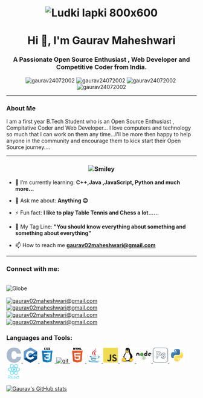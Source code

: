 <h1 align="center"><img title="ludki-lapki-800x600.gif" height = "200"  src="https://cdn.dribbble.com/users/2203467/screenshots/6111843/ludki-lapki-800x600.gif" alt="Ludki lapki 800x600"></h1>
<h1 align="center">Hi 👋, I'm Gaurav Maheshwari</h1>
<h3 align="center">A Passionate Open Source Enthusiast , Web Developer and Competitive Coder from India.</h3>

<p align="center"> <img src="https://komarev.com/ghpvc/?username=gaurav24072002&label=Profile%20views&color=0e75b6&style=flat" alt="gaurav24072002" />&nbsp;<img src="https://img.shields.io/badge/CODING-%3A%3A%20love-red" alt="gaurav24072002" />&nbsp;<img src="https://img.shields.io/badge/OPEN%20SOURCE%20ENTHUSIAST-Always-brightgreen" alt="gaurav24072002" />&nbsp;<img src="https://camo.githubusercontent.com/7d880f217d558a5183c9af2332c2517b00a6c4ff0b29297bd6881dd5bf867887/68747470733a2f2f696d672e736869656c64732e696f2f62616467652f726174696e672d2545322539382538352545322539382538352545322539382538352545322539382538352545322539382538362d627269676874677265656e" alt="gaurav24072002" /> </p>

<hr>
<p>
 <h3>About Me</h3>
  
  I am a first year B.Tech Student who is an Open Source Enthusiast , Compitative Coder and Web Developer... I love computers and technology so much that I can work on them any time...I'll be more then happy to help anyone in the community and encourage them to kick start their Open Source journey.... 

***
<div><h3 align="center"><img src="https://github.com/fnky/fnky/raw/fnky/img/smile.gif" alt="Smiley" align="center"></h3></div>
<div>
 
- 🌱 I’m currently learning: **C++,Java ,JavaScript, Python and much more...**

- 💬 Ask me about: **Anything 😉**

- ⚡ Fun fact: **I like to play Table Tennis and Chess a lot......**

- 🧿 My Tag Line: **"You should know everything about something and something about everything"** 

- 📫 How to reach me **gaurav02maheshwari@gmail.com**
</div>
</p>
<hr>
<h3 align="left">Connect with me:</h3>
<p align="left">
 <span>&nbsp;&nbsp;&nbsp;&nbsp;&nbsp;&nbsp;&nbsp;&nbsp;</span>
<span>&nbsp;&nbsp;&nbsp;&nbsp;&nbsp;&nbsp;&nbsp;&nbsp;</span>
<span>&nbsp;&nbsp;&nbsp;&nbsp;&nbsp;&nbsp;&nbsp;&nbsp;</span>
<span>&nbsp;&nbsp;&nbsp;&nbsp;</span>
 <span>&nbsp;&nbsp;&nbsp;&nbsp;&nbsp;&nbsp;&nbsp;&nbsp;</span>
<span>&nbsp;&nbsp;&nbsp;&nbsp;&nbsp;&nbsp;&nbsp;&nbsp;</span>
<span>&nbsp;&nbsp;&nbsp;&nbsp;&nbsp;&nbsp;&nbsp;&nbsp;</span>
<span>&nbsp;&nbsp;&nbsp;&nbsp;</span>
 <span>&nbsp;&nbsp;&nbsp;&nbsp;&nbsp;&nbsp;&nbsp;&nbsp;</span>
<span>&nbsp;&nbsp;&nbsp;&nbsp;&nbsp;&nbsp;&nbsp;&nbsp;</span>
<span>&nbsp;&nbsp;&nbsp;&nbsp;&nbsp;&nbsp;&nbsp;&nbsp;</span>
<span>&nbsp;&nbsp;&nbsp;&nbsp;</span>
<span>&nbsp;&nbsp;&nbsp;&nbsp;&nbsp;&nbsp;&nbsp;&nbsp;</span>
<span>&nbsp;&nbsp;&nbsp;&nbsp;&nbsp;&nbsp;&nbsp;&nbsp;</span>
<span>&nbsp;&nbsp;&nbsp;&nbsp;</span><img alt="Globe" height="80" src="https://github.com/BrunnerLivio/brunnerlivio/blob/master/images/globe.gif?raw=true">
 
<a href="https://linkedin.com/in/gaurav02maheshwari@gmail.com" target="_blank"><img align="center" src="https://cdn.jsdelivr.net/npm/simple-icons@3.0.1/icons/linkedin.svg" alt="gaurav02maheshwari@gmail.com" height="30" width="40" /></a>&nbsp;&nbsp;&nbsp;&nbsp;&nbsp;
<a href="https://fb.com/gaurav02maheshwari@gmail.com" target="_blank"><img align="center" src="https://cdn.jsdelivr.net/npm/simple-icons@3.0.1/icons/facebook.svg" alt="gaurav02maheshwari@gmail.com" height="30" width="40" /></a>&nbsp;&nbsp;&nbsp;&nbsp;&nbsp;
<a href="https://twitter.com/gaurav79693743" target="_blank"><img align="center" src="https://cdn.jsdelivr.net/npm/simple-icons@3.0.1/icons/twitter.svg" alt="gaurav02maheshwari@gmail.com" height="30" width="40" /></a>&nbsp;&nbsp;&nbsp;&nbsp;&nbsp;
<a href="https://www.instagram.com/gaurav02maheshwari/" target="_blank"><img align="center" src="https://cdn.jsdelivr.net/npm/simple-icons@3.0.1/icons/instagram.svg" alt="gaurav02maheshwari@gmail.com" height="30" width="40" /></a>&nbsp;&nbsp;&nbsp;&nbsp;&nbsp;
</p>

<h3 align="left">Languages and Tools:</h3>
<p align="left"> <a href="https://www.cprogramming.com/" target="_blank"> <img src="https://raw.githubusercontent.com/devicons/devicon/master/icons/c/c-original.svg" alt="c" width="40" height="40"/> </a> <a href="https://www.w3schools.com/cpp/" target="_blank"> <img src="https://raw.githubusercontent.com/devicons/devicon/master/icons/cplusplus/cplusplus-original.svg" alt="cplusplus" width="40" height="40"/> </a> <a href="https://www.w3schools.com/css/" target="_blank"> <img src="https://raw.githubusercontent.com/devicons/devicon/master/icons/css3/css3-original-wordmark.svg" alt="css3" width="40" height="40"/> </a> <a href="https://git-scm.com/" target="_blank"> <img src="https://www.vectorlogo.zone/logos/git-scm/git-scm-icon.svg" alt="git" width="40" height="40"/> </a> <a href="https://www.w3.org/html/" target="_blank"> <img src="https://raw.githubusercontent.com/devicons/devicon/master/icons/html5/html5-original-wordmark.svg" alt="html5" width="40" height="40"/> </a> <a href="https://www.java.com" target="_blank"> <img src="https://raw.githubusercontent.com/devicons/devicon/master/icons/java/java-original.svg" alt="java" width="40" height="40"/> </a> <a href="https://developer.mozilla.org/en-US/docs/Web/JavaScript" target="_blank"> <img src="https://raw.githubusercontent.com/devicons/devicon/master/icons/javascript/javascript-original.svg" alt="javascript" width="40" height="40"/> </a> <a href="https://www.linux.org/" target="_blank"> <img src="https://raw.githubusercontent.com/devicons/devicon/master/icons/linux/linux-original.svg" alt="linux" width="40" height="40"/> </a> <a href="https://nodejs.org" target="_blank"> <img src="https://raw.githubusercontent.com/devicons/devicon/master/icons/nodejs/nodejs-original-wordmark.svg" alt="nodejs" width="40" height="40"/> </a> <a href="https://www.photoshop.com/en" target="_blank"> <img src="https://raw.githubusercontent.com/devicons/devicon/master/icons/photoshop/photoshop-line.svg" alt="photoshop" width="40" height="40"/> </a> <a href="https://www.python.org" target="_blank"> <img src="https://raw.githubusercontent.com/devicons/devicon/master/icons/python/python-original.svg" alt="python" width="40" height="40"/> </a> <a href="https://reactjs.org/" target="_blank"> <img src="https://raw.githubusercontent.com/devicons/devicon/master/icons/react/react-original-wordmark.svg" alt="react" width="40" height="40"/> </a> </p>

[![Gaurav's GitHub stats](https://github-readme-stats.vercel.app/api?username=gaurav24072002&show_icons=true&theme=radical)](https://github.com/gaurav24072002/github-readme-stats)
